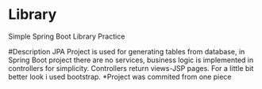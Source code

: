 # Library
Simple Spring Boot Library Practice

#Description
JPA Project is used for generating tables from database, in Spring Boot project there are no services, business logic is implemented in controllers for simplicity.
Controllers return views-JSP pages. For a little bit better look i used bootstrap.
*Project was commited from one piece
